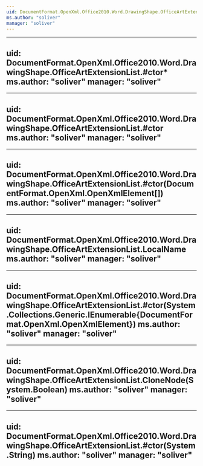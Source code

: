 ```yaml
---
uid: DocumentFormat.OpenXml.Office2010.Word.DrawingShape.OfficeArtExtensionList
ms.author: "soliver"
manager: "soliver"
---
```


---
uid: DocumentFormat.OpenXml.Office2010.Word.DrawingShape.OfficeArtExtensionList.#ctor*
ms.author: "soliver"
manager: "soliver"
---

---
uid: DocumentFormat.OpenXml.Office2010.Word.DrawingShape.OfficeArtExtensionList.#ctor
ms.author: "soliver"
manager: "soliver"
---

---
uid: DocumentFormat.OpenXml.Office2010.Word.DrawingShape.OfficeArtExtensionList.#ctor(DocumentFormat.OpenXml.OpenXmlElement[])
ms.author: "soliver"
manager: "soliver"
---

---
uid: DocumentFormat.OpenXml.Office2010.Word.DrawingShape.OfficeArtExtensionList.LocalName
ms.author: "soliver"
manager: "soliver"
---

---
uid: DocumentFormat.OpenXml.Office2010.Word.DrawingShape.OfficeArtExtensionList.#ctor(System.Collections.Generic.IEnumerable{DocumentFormat.OpenXml.OpenXmlElement})
ms.author: "soliver"
manager: "soliver"
---

---
uid: DocumentFormat.OpenXml.Office2010.Word.DrawingShape.OfficeArtExtensionList.CloneNode(System.Boolean)
ms.author: "soliver"
manager: "soliver"
---

---
uid: DocumentFormat.OpenXml.Office2010.Word.DrawingShape.OfficeArtExtensionList.#ctor(System.String)
ms.author: "soliver"
manager: "soliver"
---
